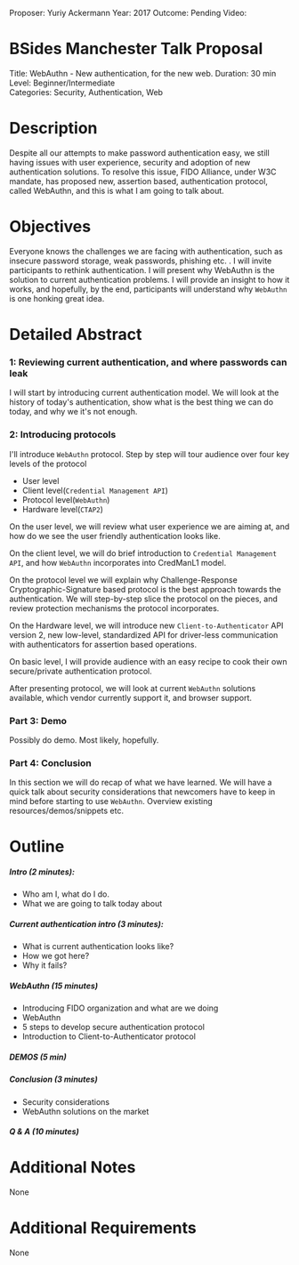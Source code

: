 Proposer: Yuriy Ackermann
Year: 2017
Outcome: Pending
Video: 

BSides Manchester Talk Proposal 
===================

Title: WebAuthn - New authentication, for the new web.
Duration: 30 min
Level: Beginner/Intermediate   
Categories: Security, Authentication, Web

Description
===========
Despite all our attempts to make password authentication easy, we still having issues with user experience, security and adoption of new authentication solutions. To resolve this issue, FIDO Alliance, under W3C mandate, has proposed new, assertion based, authentication protocol, called WebAuthn, and this is what I am going to talk about. 

Objectives
==========
Everyone knows the challenges we are facing with authentication, such as insecure password storage, weak passwords, phishing etc. . I will invite participants to rethink authentication. I will present why WebAuthn is the solution to current authentication problems. I will provide an insight to how it works, and hopefully, by the end, participants will understand why `WebAuthn` is one honking great idea.

Detailed Abstract
=================
### 1: Reviewing current authentication, and where passwords can leak
I will start by introducing current authentication model. We will look at the history of today's authentication, show what is the best thing we can do today, and why we it's not enough.

### 2: Introducing protocols
I'll introduce `WebAuthn` protocol. Step by step will tour audience over four key levels of the protocol

 - User level
 - Client level(`Credential Management API`)
 - Protocol level(`WebAuthn`)
 - Hardware level(`CTAP2`)

On the user level, we will review what user experience we are aiming at, and how do we see the user friendly authentication looks like.

On the client level, we will do brief introduction to `Credential Management API`, and how `WebAuthn` incorporates into CredManL1 model.

On the protocol level we will explain why Challenge-Response Cryptographic-Signature based protocol is the best approach towards the authentication. We will step-by-step slice the protocol on the pieces, and review protection mechanisms the protocol incorporates. 

On the Hardware level, we will introduce new `Client-to-Authenticator` API version 2, new low-level, standardized API for driver-less communication with authenticators for assertion based operations.

On basic level, I will provide audience with an easy recipe to cook their own secure/private authentication protocol.

After presenting protocol, we will look at current `WebAuthn` solutions available, which vendor currently support it, and browser support.

### Part 3: Demo
Possibly do demo. Most likely, hopefully.

### Part 4: Conclusion
In this section we will do recap of what we have learned. We will have a quick talk about security considerations that newcomers have to keep in mind before starting to use `WebAuthn`. Overview existing resources/demos/snippets etc.

Outline
=======
##### Intro (2 minutes):

 - Who am I, what do I do.
 - What we are going to talk today about

##### Current authentication intro (3 minutes):

- What is current authentication looks like?
- How we got here?
- Why it fails?

##### WebAuthn (15 minutes)

 - Introducing FIDO organization and what are we doing
 - WebAuthn
 - 5 steps to develop secure authentication protocol
 - Introduction to Client-to-Authenticator protocol

##### DEMOS (5 min)
##### Conclusion (3 minutes)

 - Security considerations
 - WebAuthn solutions on the market

##### Q & A (10 minutes)



Additional Notes
================
None

Additional Requirements
=======================
None

